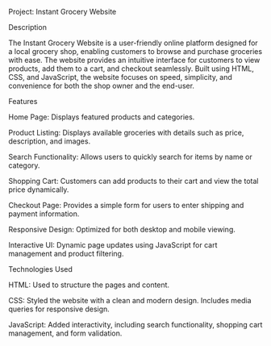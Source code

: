 Project: Instant Grocery Website

Description

The Instant Grocery Website is a user-friendly online platform designed for a local grocery shop, enabling customers to browse and purchase groceries with ease. The website provides an intuitive interface for customers to view products, add them to a cart, and checkout seamlessly. Built using HTML, CSS, and JavaScript, the website focuses on speed, simplicity, and convenience for both the shop owner and the end-user.

Features

Home Page: Displays featured products and categories.

Product Listing: Displays available groceries with details such as price, description, and images.

Search Functionality: Allows users to quickly search for items by name or category.

Shopping Cart: Customers can add products to their cart and view the total price dynamically.

Checkout Page: Provides a simple form for users to enter shipping and payment information.

Responsive Design: Optimized for both desktop and mobile viewing.

Interactive UI: Dynamic page updates using JavaScript for cart management and product filtering.

Technologies Used

HTML: Used to structure the pages and content.

CSS: Styled the website with a clean and modern design. Includes media queries for responsive design.

JavaScript: Added interactivity, including search functionality, shopping cart management, and form validation.




